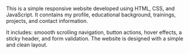 This is a simple responsive website developed using HTML, CSS, and JavaScript. It conntains my profile, educational background, trainings, projects, and contact information. 

It includes: smoooth scrolling navigation, button actions, hover effects, a sticky header, and form validation. The website is designed with a simple and clean layout.
